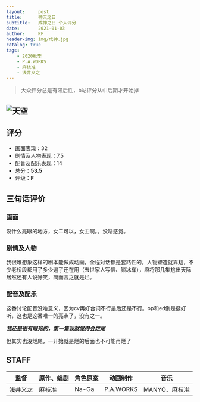 ```yaml
---
layout:     post
title:      神灭之日
subtitle:   成神之日 个人评分
date:       2021-01-03
author:     KF
header-img: img/成神.jpg
catalog: true
tags:
    - 2020秋季
    - P.A.WORKS
    - 麻枝准
    - 浅井义之
---
```


>大众评分总是有滞后性，b站评分从中后期才开始掉

![天空](https://cs1.anime.dmkt-sp.jp/anime_kv/img/24/31/4/24314_1_d2.jpg?1602230409000)
----
## 评分

+ 画面表现：32
+ 剧情及人物表现：7.5
+ 配音及配乐表现：14
+ 总分：**53.5**
+ 评级：**F**

## 三句话评价

### 画面
没什么亮眼的地方，女二可以，女主啊。。没啥感觉。
### 剧情及人物
我很难想象这样的剧本能做成动画，全程对话都是套路性的，人物塑造就靠尬，不少老桥段都用了多少遍了还在用（去世家人写信、锁冰车），麻将那几集尬出天际居然还有人说好笑，简而言之就是烂。
### 配音及配乐
这番讨论配音没啥意义，因为cv再好台词不行最后还是不行。op和ed倒是挺好听，这也是这番唯一的亮点了，没有之一。

***我还是很有眼光的，第一集我就觉得会烂尾***

但其实也没烂尾，一开始就是烂的后面也不可能再烂了

## STAFF

监督|原作、编剧|角色原案|动画制作|音乐
-|-|-|-|-
浅井义之|麻枝准|Na-Ga|P.A.WORKS|MANYO、麻枝准
